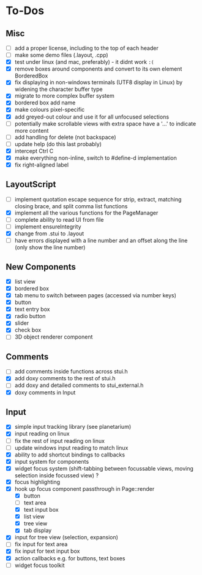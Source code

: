 # To-Dos

## Misc
- [ ] add a proper license, including to the top of each header
- [ ] make some demo files (.layout, .cpp)
- [x] test under linux (and mac, preferably) - it didnt work `:(`
- [x] remove boxes around components and convert to its own element BorderedBox
- [x] fix displaying in non-windows terminals (UTF8 display in Linux) by widening the character buffer type
- [x] migrate to more complex buffer system
- [x] bordered box add name
- [x] make colours pixel-specific
- [x] add greyed-out colour and use it for all unfocused selections
- [ ] potentially make scrollable views with extra space have a '...' to indicate more content
- [ ] add handling for delete (not backspace)
- [ ] update help (do this last probably)
- [x] intercept Ctrl C
- [x] make everything non-inline, switch to #define-d implementation
- [x] fix right-aligned label

## LayoutScript
- [ ] implement quotation escape sequence for strip, extract, matching closing brace, and split comma list functions
- [x] implement all the various functions for the PageManager
- [ ] complete ability to read UI from file
- [ ] implement ensureIntegrity
- [x] change from .stui to .layout
- [ ] have errors displayed with a line number and an offset along the line (only show the line number)

## New Components
- [x] list view
- [x] bordered box
- [x] tab menu to switch between pages (accessed via number keys)
- [x] button
- [x] text entry box
- [x] radio button
- [x] slider
- [x] check box
- [ ] 3D object renderer component

## Comments
- [ ] add comments inside functions across stui.h
- [x] add doxy comments to the rest of stui.h
- [ ] add doxy and detailed comments to stui_external.h
- [x] doxy comments in Input

## Input
- [x] simple input tracking library (see planetarium)
- [x] input reading on linux
- [ ] fix the rest of input reading on linux
- [ ] update windows input reading to match linux
- [x] ability to add shortcut bindings to callbacks
- [x] input system for components
- [x] widget focus system (shift-tabbing between focussable views, moving selection inside focussed view) ?
- [x] focus highlighting
- [x] hook up focus component passthrough in Page::render
    - [x] button
    - [ ] text area
    - [x] text input box
    - [x] list view
    - [x] tree view
    - [x] tab display
- [x] input for tree view (selection, expansion)
- [ ] fix input for text area
- [x] fix input for text input box
- [x] action callbacks e.g. for buttons, text boxes
- [ ] widget focus toolkit